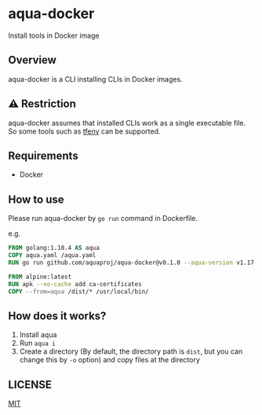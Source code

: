 # aqua-docker

Install tools in Docker image

## Overview

aqua-docker is a CLI installing CLIs in Docker images.

## :warning: Restriction

aqua-docker assumes that installed CLIs work as a single executable file.
So some tools such as [tfenv](https://github.com/tfutils/tfenv) can be supported.

## Requirements

* Docker

## How to use

Please run aqua-docker by `go run` command in Dockerfile.

e.g.

```dockerfile
FROM golang:1.18.4 AS aqua
COPY aqua.yaml /aqua.yaml
RUN go run github.com/aquaproj/aqua-docker@v0.1.0 --aqua-version v1.17.1 -c aqua.yaml -o dist terraform gh

FROM alpine:latest
RUN apk --no-cache add ca-certificates
COPY --from=aqua /dist/* /usr/local/bin/
```

## How does it works?

1. Install aqua
1. Run `aqua i`
1. Create a directory (By default, the directory path is `dist`, but you can change this by `-o` option) and copy files at the directory

## LICENSE

[MIT](LICENSE)

